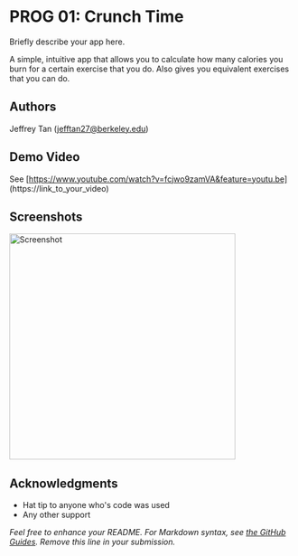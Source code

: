 # PROG 01: Crunch Time

Briefly describe your app here.

A simple, intuitive app that allows you to calculate how many calories you burn for a certain exercise that you do.
Also gives you equivalent exercises that you can do. 

## Authors

Jeffrey Tan ([jefftan27@berkeley.edu](mailto:jefftan27@berkeley.edu))

## Demo Video

See [https://www.youtube.com/watch?v=fcjwo9zamVA&feature=youtu.be] (https://link_to_your_video)

## Screenshots

<img src="screenshots/main.png" height="400" alt="Screenshot"/>

## Acknowledgments

* Hat tip to anyone who's code was used
* Any other support

*Feel free to enhance your README. For Markdown syntax, see [the GitHub Guides](https://guides.github.com/features/mastering-markdown/). Remove this line in your submission.*
